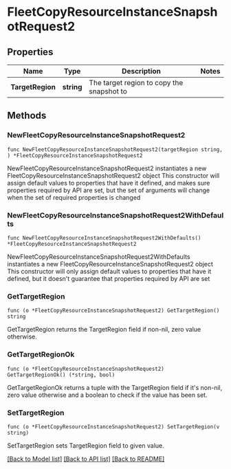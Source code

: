 # FleetCopyResourceInstanceSnapshotRequest2

## Properties

Name | Type | Description | Notes
------------ | ------------- | ------------- | -------------
**TargetRegion** | **string** | The target region to copy the snapshot to | 

## Methods

### NewFleetCopyResourceInstanceSnapshotRequest2

`func NewFleetCopyResourceInstanceSnapshotRequest2(targetRegion string, ) *FleetCopyResourceInstanceSnapshotRequest2`

NewFleetCopyResourceInstanceSnapshotRequest2 instantiates a new FleetCopyResourceInstanceSnapshotRequest2 object
This constructor will assign default values to properties that have it defined,
and makes sure properties required by API are set, but the set of arguments
will change when the set of required properties is changed

### NewFleetCopyResourceInstanceSnapshotRequest2WithDefaults

`func NewFleetCopyResourceInstanceSnapshotRequest2WithDefaults() *FleetCopyResourceInstanceSnapshotRequest2`

NewFleetCopyResourceInstanceSnapshotRequest2WithDefaults instantiates a new FleetCopyResourceInstanceSnapshotRequest2 object
This constructor will only assign default values to properties that have it defined,
but it doesn't guarantee that properties required by API are set

### GetTargetRegion

`func (o *FleetCopyResourceInstanceSnapshotRequest2) GetTargetRegion() string`

GetTargetRegion returns the TargetRegion field if non-nil, zero value otherwise.

### GetTargetRegionOk

`func (o *FleetCopyResourceInstanceSnapshotRequest2) GetTargetRegionOk() (*string, bool)`

GetTargetRegionOk returns a tuple with the TargetRegion field if it's non-nil, zero value otherwise
and a boolean to check if the value has been set.

### SetTargetRegion

`func (o *FleetCopyResourceInstanceSnapshotRequest2) SetTargetRegion(v string)`

SetTargetRegion sets TargetRegion field to given value.



[[Back to Model list]](../README.md#documentation-for-models) [[Back to API list]](../README.md#documentation-for-api-endpoints) [[Back to README]](../README.md)



